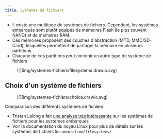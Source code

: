 ```yaml
---
title: Systèmes de fichiers
---
```


- Il existe une multitude de systèmes de fichiers. Cependant, les systèmes
  embarqués sont plutôt équipés de mémoires Flash (le plus souvent NAND) et
  de mémoires RAM.
- Ces mémoires proposent des couches d'abstraction (MTD, MMC/SD-Card),
  lesquelles permettent de partager la mémoire en plusieurs partitions.
- Chacune de ces partitions peut contenir un autre type de système de fichiers

<figure markdown>
![](img/systemes-fichiers/filesystems.drawio.svg)
</figure>

## Choix d'un système de fichiers

<figure markdown>
![](img/systemes-fichiers/choice.drawio.svg)
</figure>

Comparaison des différents systèmes de fichiers

- Tristan Lelong a fait [une analyse très intéressante](
  assets/sp.02.5_mas_csel_filesystem_considerations_for_embedded_devices.pdf)
  sur les systèmes de fichiers pour les systèmes embarqués
- Voir la documentation du noyau Linux pour plus de détails sur les systèmes de fichiers
  `Documentation/filesystems/`